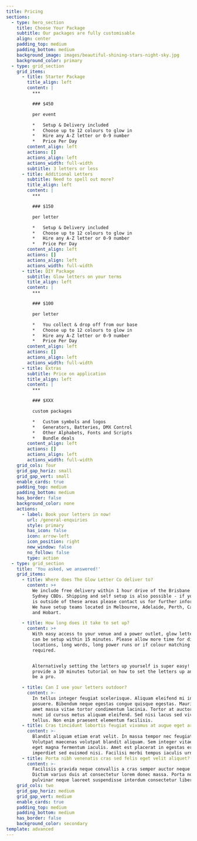 ```yaml
---
title: Pricing
sections:
  - type: hero_section
    title: Choose Your Package
    subtitle: Our packages are fully customisable
    align: center
    padding_top: medium
    padding_bottom: medium
    background_image: images/beautiful-shining-stars-night-sky.jpg
    background_color: primary
  - type: grid_section
    grid_items:
      - title: Starter Package
        title_align: left
        content: |
          ***

          ### $450

          per event

          *   Setup & Delivery included
          *   Choose up to 12 colours to glow in
          *   Hire any A-Z letter or 0-9 number
          *   Price Per Day
        content_align: left
        actions: []
        actions_align: left
        actions_width: full-width
        subtitle: 3 letters or less
      - title: Additional Letters
        subtitle: Need to spell out more?
        title_align: left
        content: |
          ***

          ### $150

          per letter

          *   Setup & Delivery included
          *   Choose up to 12 colours to glow in
          *   Hire any A-Z letter or 0-9 number
          *   Price Per Day
        content_align: left
        actions: []
        actions_align: left
        actions_width: full-width
      - title: DIY Package
        subtitle: Glow letters on your terms
        title_align: left
        content: |
          ***

          ### $100

          per letter

          *   You collect & drop off from our base
          *   Choose up to 12 colours to glow in
          *   Hire any A-Z letter or 0-9 number
          *   Price Per Day
        content_align: left
        actions: []
        actions_align: left
        actions_width: full-width
      - title: Extras
        subtitle: Price on application
        title_align: left
        content: |
          ***

          ### $XXX

          custom packages

          *   Custom symbols and logos
          *   Generators, Batteries, DMX Control
          *   Other Alphabets, Fonts and Scripts
          *   Bundle deals
        content_align: left
        actions: []
        actions_align: left
        actions_width: full-width
    grid_cols: four
    grid_gap_horiz: small
    grid_gap_vert: small
    enable_cards: true
    padding_top: medium
    padding_bottom: medium
    has_border: false
    background_color: none
    actions:
      - label: Book your letters in now!
        url: /general-enquiries
        style: primary
        has_icon: false
        icon: arrow-left
        icon_position: right
        new_window: false
        no_follow: false
        type: action
  - type: grid_section
    title: 'You asked, we answered!'
    grid_items:
      - title: Where does The Glow Letter Co deliver to?
        content: >+
          ​We include free delivery within 1 hour drive of the Brisbane and
          Sydney CBDs. Shipping and self setup is also possible - if your event
          is outside of these areas please contact us for further information.
          We have setup teams located in Melbourne, Adelaide, Perth, Canberra
          and Hobart.

      - title: How long does it take to set up?
        content: >+
          With easy access to your venue and a power outlet, glow letter lights
          can be setup within 15 minutes. Please allow more time for difficult
          locations, long words, long power runs or if colour matching is
          required.


          Alternatively setting the letters up yourself is super easy! We can
          provide a 10 minutes tutorial on how to set the letters up and you'll
          be a pro.

      - title: Can I use your letters outdoor?
        content: >-
          In tellus integer feugiat scelerisque. Aliquam eleifend mi in nulla
          posuere. Bibendum neque egestas congue quisque egestas. Mauris sit
          amet massa vitae tortor condimentum lacinia. Tortor at auctor urna
          nunc id cursus metus aliquam eleifend. Sed nisi lacus sed viverra
          tellus. Non enim praesent elementum facilisis.
      - title: Cras tincidunt lobortis feugiat vivamus at augue eget arcu?
        content: >-
          Blandit aliquam etiam erat velit. In massa tempor nec feugiat.
          Volutpat maecenas volutpat blandit aliquam. Sem integer vitae justo
          eget magna fermentum iaculis. Amet est placerat in egestas erat
          imperdiet sed euismod nisi. Facilisi morbi tempus iaculis urna.
      - title: Porta nibh venenatis cras sed felis eget velit aliquet?
        content: >-
          Facilisis gravida neque convallis a cras semper auctor neque vitae.
          Dictum varius duis at consectetur lorem donec massa. Porta non
          pulvinar neque laoreet suspendisse interdum consectetur libero.
    grid_cols: two
    grid_gap_horiz: medium
    grid_gap_vert: medium
    enable_cards: true
    padding_top: medium
    padding_bottom: medium
    has_border: false
    background_color: secondary
template: advanced
---
```

